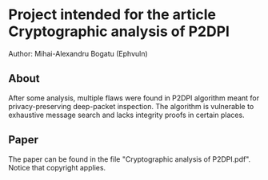 # Project intended for the article Cryptographic analysis of P2DPI

Author: Mihai-Alexandru Bogatu (Ephvuln)

## About

After some analysis, multiple flaws were found in P2DPI algorithm meant for privacy-preserving deep-packet inspection. The algorithm is vulnerable to exhaustive message search and lacks integrity proofs in certain places.

## Paper

The paper can be found in the file "Cryptographic analysis of P2DPI.pdf". Notice that copyright applies.
